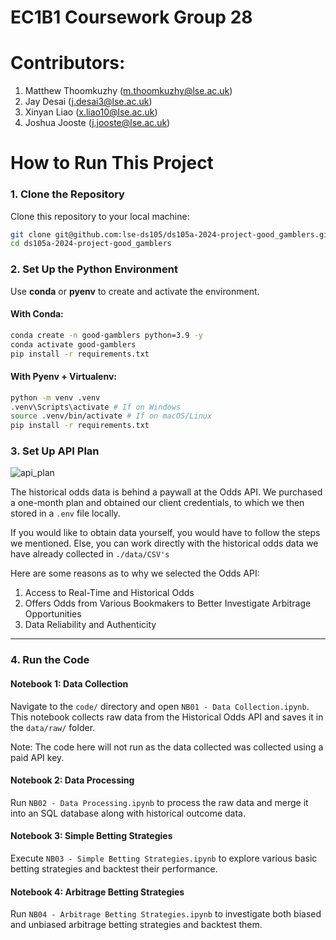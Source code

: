 # EC1B1 Coursework Group 28

# Contributors:
1. Matthew Thoomkuzhy (m.thoomkuzhy@lse.ac.uk)
2. Jay Desai (j.desai3@lse.ac.uk)
3. Xinyan Liao (x.liao10@lse.ac.uk)
4. Joshua Jooste (j.jooste@lse.ac.uk)

# How to Run This Project

### 1. Clone the Repository  
Clone this repository to your local machine:  
```bash
git clone git@github.com:lse-ds105/ds105a-2024-project-good_gamblers.git
cd ds105a-2024-project-good_gamblers

```
### 2. Set Up the Python Environment  
Use **conda** or **pyenv** to create and activate the environment.

#### With Conda:  
```bash
conda create -n good-gamblers python=3.9 -y
conda activate good-gamblers
pip install -r requirements.txt
```

#### With Pyenv + Virtualenv:
``` bash
python -m venv .venv
.venv\Scripts\activate # If on Windows
source .venv/bin/activate # If on macOS/Linux
pip install -r requirements.txt
```

### 3. Set Up API Plan

![api_plan](./misc/api_plan.png)

The historical odds data is behind a paywall at the Odds API. We purchased a one-month plan and obtained our client credentials, to which we then stored in a `.env` file locally.

If you would like to obtain data yourself, you would have to follow the steps we mentioned. Else, you can work directly with the historical odds data we have already collected in `./data/CSV's`

Here are some reasons as to why we selected the Odds API:
1. Access to Real-Time and Historical Odds
2. Offers Odds from Various Bookmakers to Better Investigate Arbitrage Opportunities
3. Data Reliability and Authenticity

---

### 4. Run the Code  

#### Notebook 1: Data Collection  
Navigate to the `code/` directory and open `NB01 - Data Collection.ipynb`.  
This notebook collects raw data from the Historical Odds API and saves it in the `data/raw/` folder. 

Note: The code here will not run as the data collected was collected using a paid API key.

#### Notebook 2: Data Processing  
Run `NB02 - Data Processing.ipynb` to process the raw data and merge it into an SQL database along with historical outcome data.  

#### Notebook 3: Simple Betting Strategies  
Execute `NB03 - Simple Betting Strategies.ipynb` to explore various basic betting strategies and backtest their performance.  

#### Notebook 4: Arbitrage Betting Strategies  
Run `NB04 - Arbitrage Betting Strategies.ipynb` to investigate both biased and unbiased arbitrage betting strategies and backtest them.  




